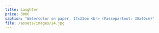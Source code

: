 ```yaml
---
title: Laughter
price: 300€
caption: "Watercolor on paper, 17x23cm <br> (Passepartout: 30x40cm)" 
file: /assets/images/14.jpg
---
```

